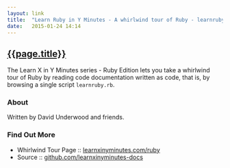 ```yaml
---
layout: link
title:  "Learn Ruby in Y Minutes - A whirlwind tour of Ruby - learnruby.rb"
date:   2015-01-24 14:14
---
```


## [{{page.title}}](http://learnxinyminutes.com/docs/ruby/)

The Learn X in Y Minutes series - Ruby Edition  lets you take a whirlwind tour of
Ruby by reading code documentation written as code, that is,
by browsing a single script `learnruby.rb`.

### About

Written by David Underwood and friends.

### Find Out More

- Whirlwind Tour Page :: [learnxinyminutes.com/ruby](http://learnxinyminutes.com/docs/ruby/)
- Source :: [github.com/learnxinyminutes-docs](https://github.com/adambard/learnxinyminutes-docs)

